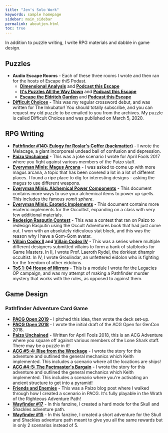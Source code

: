 ```yaml
---
title: "Jen's Solo Work"
keywords: sample homepage
sidebar: main_sidebar
permalink: aboutjen.html
toc: true
---
```


In addition to puzzle writing, I write RPG materials and dabble in game design.

## Puzzles

- **Audio Escape Rooms** - Each of these three rooms I wrote and then ran for the hosts of Escape thiS Podast.
  - **[Dimensional Analysis](https://www.escapethispodcast.com/e/season-9-episode-3-dimensional-analysis-ft-jen-mcteague/)** and **[Podcast this Escape](https://www.escapethispodcast.com/e/podcast-this-escape-dimensional-analysis/)**
  - **[It's Puzzles All the Way Down](https://www.escapethispodcast.com/e/season-7-episode-11-its-puzzles-all-the-way-down-ft-jen-mcteague/)** and **[Podcast this Escape](https://www.escapethispodcast.com/e/podcast-this-escape-its-puzzles-all-the-way-down/)**
  - **[Escape the Eldritch Garden](https://www.escapethispodcast.com/e/season-5-episode-10-the-eldritch-garden-ft-jen-mcteague/)** and **[Podcast this Escape](https://www.escapethispodcast.com/e/podcast-this-escape-the-eldritch-garden-ft-jen-mcteague/)**
- **[Difficult Choices](https://inkubatorcrosswords.com/)** - This was my regular crossword debut, and was written for The Inkubator! You should totally subscribe, and you can request my old puzzle to be emailed to you from the archives. My puzzle is called Difficult Choices and was published on March 5, 2020.

## RPG Writing

- **[Pathfinder #140: Eulogy for Roslar's Coffer (backmatter)](https://paizo.com/products/btq01x4b?Pathfinder-Adventure-Path-140-Eulogy-for-Roslars-Coffer)** - I wrote the Melacage, a giant incorporeal undead ball of confusion and depression.
- **[Paizo Unchained](https://paizo.com/threads/rzs2u9od?8i-Paizo-Unchained#1)** - This was a joke scenario I wrote for April Fools 2017 where you fight against various members of the Paizo staff.
- **[Everyman Minis: Magus Arcana](https://paizo.com/products/btpya11a?Everyman-Minis-Magus-Arcana)** - I was asked to come up with more magus arcana, a topic that has been covered a lot in a lot of different places. I found a ripe place to dig for interesting designs - asking the magus to use different weapons.
- **[Everyman Minis: Alchemical Power Components](https://paizo.com/products/btpy9zm0?Everyman-Minis-Alchemical-Power-Components)** - This document contains more ways to use your alchemical items to power up spells. This includes the famous *vomit sphere*.
- **[Everyman Minis: Esoteric Implements](https://paizo.com/products/btpy9tk8?Everyman-Minis-Esoteric-Implements)** - This document contains more esoteric implements for the Occultist, expanding on a class with very few additional materials.
- **[Redesign Rasputin Contest](https://paizo.com/community/blog/v5748dyo5li1q?He-Lives-He-Dies-He-Lives-Again)** - This was a contest that ran on Paizo to redesign Rasputin using the Occult Adventures book that had just come out. I won with an absolutely ridiculous stat block, and this was the reason why I have a Gom-Gom avatar.
- **[Villain Codex II](https://paizo.com/products/btpy9k85?Villain-Codex-II-Adversaries-for-Advanced-Heroes) and [Villain Codex IV](https://paizo.com/products/btpy9t0t?Villain-Codex-IV-Monsters-for-Meddlesome-Heroes)** - This was a series where multiple different designers submitted villains to form a bank of statblocks for Game Masters. In II, I wrote Prof. Laeroth Rydel, the dorkiest dhampir occultist. In IV, I wrote Groulindar, an unfettered eidolon who is fighting for the freedom of other eidolons.
- **[ToS 1-04 House of Mirrors](http://www.drivethrurpg.com/product/149417/Legacies-ToS104-House-of-Mirrors?manufacturers_id=5904)** - This is a module I wrote for the Legacies OP campaign, and was my attempt of making a Pathfinder murder mystery that works with the rules, as opposed to against them.

## Game Design

### Pathfinder Adventure Card Game

- **[PACG Open 2019](https://paizo.com/products/btq01zua?Pathfinder-Adventure-Card-Society-2019-Open-All-for-Immortality)** - I pitched this idea, then wrote the deck set-up.
- **[PACG Open 2018](https://paizo.com/products/btq027v5?2018-PACS-Open-Ruins-of-Bonekeep)** - I wrote the initial draft of the ACG Open for GenCon 2018.
- **[Paizo Unchained](https://paizo.com/threads/rzs2v14p?A-World-of-Despair#1)** - Written for April Fools 2018, this is an ACG Adventure where you square off against various members of the Lone Shark staff. There may be a puzzle in it!
- **[ACG #5-4: Rise from the Wreckage](https://paizo.com/products/btq01wru?Pathfinder-Society-Adventure-Card-Guild-54-Rise-From-the-Wreckage)** - I wrote the story for this adventure and outlined the general mechanics which Keith implemented. This includes a scenario where all the locations are ships!
- **[ACG #4-5: The Pactmaster's Bargain](https://paizo.com/products/btpya05i?Pathfinder-Society-Adventure-Card-Guild-45-The-Pactmasters-Bargain)** - I wrote the story for this adventure and outlined the general mechanics which Keith implemented. This includes a scenario where you're activating an ancient structure to get into a pyramid!
- **[Friends and Enemies](https://paizo.com/community/blog/v5748dyo5li7z?Homebrew-Scenario-Design-with-Jen-Iammars)** - This was a Paizo blog post where I walked through how I created a scenario in PACG. It's fully playable in the Wrath of the Righteous Adventure Path!
- **[Wayfinder #17](https://paizo.com/products/btpy9tdi?Wayfinder-17)** - In this fanzine, I created a hard mode for the Skull and Shackles adventure path.
- **[Wayfinder #15](http://paizo.com/products/btpy9mr8?Wayfinder-15)** - In this fanzine, I created a short adventure for the Skull and Shackles adventure path meant to give you all the same rewards but in only 2 scenarios instead of 5.
